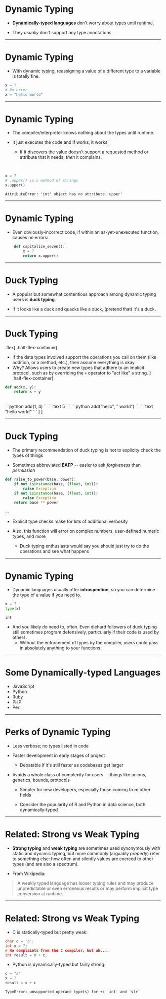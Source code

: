 # Dynamic Typing

- **Dynamically-typed languages** don't worry about types until runtime.

- They *usually* don't support any type annotations

---

# Dynamic Typing

- With dynamic typing, reassigning a value of a different type to a variable is totally fine.
```python
x = 7
# No error
x = "hello world"
```

---

# Dynamic Typing

- The compiler/interpreter knows nothing about the types until runtime.

- It just executes the code and if works, it works!

    - If it discovers the value doesn't support a requested method or attribute that it needs, *then* it complains.

<br>

```python
x = 7
# .upper() is a method of strings
x.upper()
```
```text
AttributeError: 'int' object has no attribute 'upper'
```

---

# Dynamic Typing

- Even obviously-incorrect code, if within an as-yet-unexecuted function, causes no errors:
```python
    def capitalize_seven():
        x = 7
        return x.upper()
```

---

# Duck Typing

- A popular but somewhat contentious approach among dynamic typing users is **duck typing**.

- If it looks like a duck and quacks like a duck, (pretend that) it's a duck.

---

# Duck Typing

.flex[
.half-flex-container[
- If the data types involved support the operations you call on them (like addition, or a method, etc.), then assume everything is okay. 
- Why? Allows users to create new types that adhere to an implicit protocol, such as by overriding the `+` operator to "act like" a string.
]
.half-flex-container[
```python
def add(x, y):
    return x + y
```
<br>
```python
add(1, 4)
```
```text
5
```
```python
add("hello", " world")
```
```text
"hello world"
```
]
]

---

# Duck Typing

- The primary recommendation of duck typing is not to explicity check the types of things

- Sometimes abbreviated **EAFP** -- easier to ask *forgiveness* than *permission*

```python
def raise_to_power(base, power):
    if not isinstance(base, (float, int)):
        raise Exception
    if not isinstance(base, (float, int)):
        raise Exception
    return base ** power
```

--

- Explicit type checks make for lots of additional verbosity

- Also, this function will error on complex numbers, user-defined numeric types, and more

    - Duck typing enthusiasts would say you should just try to do the operations and see what happens

---

# Dynamic Typing

- Dynamic languages usually offer **introspection**, so you can determine the type of a value if you need to.
```python
x = 7
type(x)
```
```text
int
```

- And you likely *do* need to, often. Even diehard followers of duck typing still sometimes program defensively, particularly if their code is used by others.
  - Without the enforcement of types by the compiler, users could pass in absolutely anything to your functions.

---

# Some Dynamically-typed Languages

- JavaScript
- Python
- Ruby
- PHP
- Perl

---

# Perks of Dynamic Typing

- Less verbose; no types listed in code

- Faster development in early stages of project

  - Debatable if it's still faster as codebases get larger

- Avoids a whole class of complexity for users -- things like unions, generics, bounds, protocols

  - Simpler for new developers, especially those coming from other fields

  - Consider the popularity of R and Python in data science, both dynamically-typed

---

# Related: Strong vs Weak Typing

- **Strong typing** and **weak typing** are sometimes used synonymously with static and dynamic typing, but more commonly (arguably *properly*) refer to something else: how often and silently values are coerced to other types (and are also a spectrum).

- From Wikipedia:
> A weakly typed language has looser typing rules and may produce unpredictable or even erroneous results or may perform implicit type conversion at runtime.


---

# Related: Strong vs Weak Typing

- C is statically-typed but pretty weak:
```c
char c = 'a';
int x = 7;
# No complaints from the C compiler, but uh....
int result = x + c;
```

- Python is dynamically-typed but fairly strong:
```python
c = "a"
x = 7
result = x + c
```
```text
TypeError: unsupported operand type(s) for +: 'int' and 'str'
```
